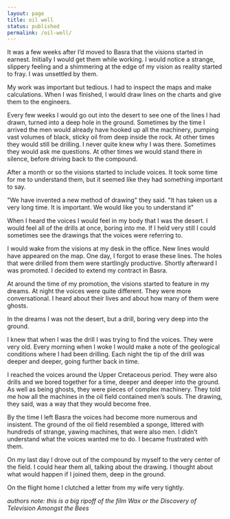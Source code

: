 ```yaml
---
layout: page
title: oil well
status: published
permalink: /oil-well/
---
```


It was a few weeks after I’d moved to Basra that the visions started in earnest. Initially I would get them while working. I would notice a strange, slippery feeling and a shimmering at the edge of my vision as reality started to fray. I was unsettled by them.

My work was important but tedious. I had to inspect the maps and make calculations. When I was finished, I would draw lines on the charts and give them to the engineers. 

Every few weeks I would go out into the desert to see one of the lines I had drawn, turned into a deep hole in the ground. Sometimes by the time I arrived the men would already have hooked up all the machinery, pumping vast volumes of black, sticky oil from deep inside the rock. At other times they would still be drilling. I never quite knew why I was there. Sometimes they would ask me questions. At other times we would stand there in silence, before driving back to the compound. 

After a month or so the visions started to include voices. It took some time for me to understand them, but it seemed like they had something important to say.

"We have invented a new method of drawing" they said. "It has taken us a very long time. It is important. We would like you to understand it"

When I heard the voices I would feel in my body that I was the desert. I would feel all of the drills at once, boring into me. If I held very still I could sometimes see the drawings that the voices were referring to.

I would wake from the visions at my desk in the office. New lines would have appeared on the map. One day, I forgot to erase these lines. The holes that were drilled from them were startlingly productive. Shortly afterward I was promoted. I decided to extend my contract in Basra. 

At around the time of my promotion, the visions started to feature in my dreams. At night the voices were quite different. They were more conversational. I heard about their lives and about how many of them were ghosts.

In the dreams I was not the desert, but a drill, boring very deep into the ground. 

I knew that when I was the drill I was trying to find the voices. They were very old. Every morning when I woke I would make a note of the geological conditions where I had been drilling. Each night the tip of the drill was deeper and deeper, going further back in time.

I reached the voices around the Upper Cretaceous period. They were also drills and we bored together for a time, deeper and deeper into the ground. As well as being ghosts, they were pieces of complex machinery. They told me how all the machines in the oil field contained men’s souls. The drawing, they said, was a way that they would become free.

By the time I left Basra the voices had become more numerous and insistent. The ground of the oil field resembled a sponge, littered with hundreds of strange, yawing machines, that were also men. I didn’t understand what the voices wanted me to do. I became frustrated with them. 

On my last day I drove out of the compound by myself to the very center of the field. I could hear them all, talking about the drawing. I thought about what would happen if I joined them, deep in the ground.

On the flight home I clutched a letter from my wife very tightly.


*authors note: this is a big ripoff of the film Wax or the Discovery of Television Amongst the Bees*
